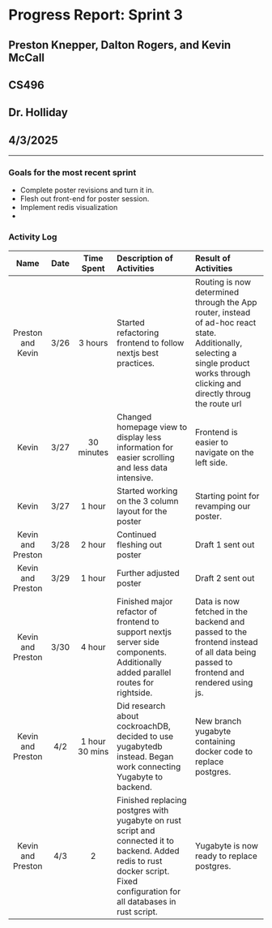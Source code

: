 # Progress Report: Sprint 3

## Preston Knepper, Dalton Rogers, and Kevin McCall

## CS496

## Dr. Holliday

## 4/3/2025

---

### Goals for the most recent sprint

- Complete poster revisions and turn it in.
- Flesh out front-end for poster session.
- Implement redis visualization
-

### Activity Log

|       Name        | Date |   Time Spent   | Description of Activities                                                                                                                                                      | Result of Activities                                                                                                                                                               |
| :---------------: | :--: | :------------: | :----------------------------------------------------------------------------------------------------------------------------------------------------------------------------- | :--------------------------------------------------------------------------------------------------------------------------------------------------------------------------------- |
| Preston and Kevin | 3/26 |    3 hours     | Started refactoring frontend to follow nextjs best practices.                                                                                                                  | Routing is now determined through the App router, instead of ad-hoc react state. Additionally, selecting a single product works through clicking and directly throug the route url |
|       Kevin       | 3/27 |   30 minutes   | Changed homepage view to display less information for easier scrolling and less data intensive.                                                                                | Frontend is easier to navigate on the left side.                                                                                                                                   |
|       Kevin       | 3/27 |     1 hour     | Started working on the 3 column layout for the poster                                                                                                                          | Starting point for revamping our poster.                                                                                                                                           |
| Kevin and Preston | 3/28 |     2 hour     | Continued fleshing out poster                                                                                                                                                  | Draft 1 sent out                                                                                                                                                                   |
| Kevin and Preston | 3/29 |     1 hour     | Further adjusted poster                                                                                                                                                        | Draft 2 sent out                                                                                                                                                                   |
| Kevin and Preston | 3/30 |     4 hour     | Finished major refactor of frontend to support nextjs server side components. Additionally added parallel routes for rightside.                                                | Data is now fetched in the backend and passed to the frontend instead of all data being passed to frontend and rendered using js.                                                  |
| Kevin and Preston | 4/2  | 1 hour 30 mins | Did research about cockroachDB, decided to use yugabytedb instead. Began work connecting Yugabyte to backend.                                                                  | New branch yugabyte containing docker code to replace postgres.                                                                                                                    |
| Kevin and Preston | 4/3  |       2        | Finished replacing postgres with yugabyte on rust script and connected it to backend. Added redis to rust docker script. Fixed configuration for all databases in rust script. | Yugabyte is now ready to replace postgres.                                                                                                                                         |
